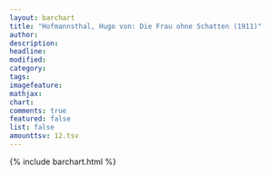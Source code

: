 ```yaml
---
layout: barchart
title: "Hofmannsthal, Hugo von: Die Frau ohne Schatten (1911)"
author:
description:
headline:
modified:
category:
tags:
imagefeature: 
mathjax: 
chart: 
comments: true
featured: false
list: false
amounttsv: 12.tsv
---
```

{% include barchart.html %}
